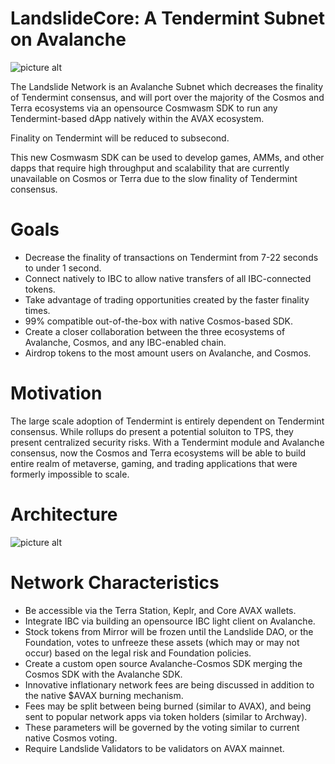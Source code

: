 # LandslideCore: A Tendermint Subnet on Avalanche

![picture alt](https://media.publit.io/file/Landslide/Landslide-Background.png "Landslide")

The Landslide Network is an Avalanche Subnet which decreases the finality of Tendermint consensus, and will port over the majority of the Cosmos and Terra ecosystems via an opensource Cosmwasm SDK to run any Tendermint-based dApp natively within the AVAX ecosystem.

Finality on Tendermint will be reduced to subsecond.

This new Cosmwasm SDK can be used to develop games, AMMs, and other dapps that require high throughput and scalability that are currently unavailable on Cosmos or Terra due to the slow finality of Tendermint consensus.

# Goals
* Decrease the finality of transactions on Tendermint from 7-22 seconds to under 1 second.
* Connect natively to IBC to allow native transfers of all IBC-connected tokens.
* Take advantage of trading opportunities created by the faster finality times.
* 99% compatible out-of-the-box with native Cosmos-based SDK.
* Create a closer collaboration between the three ecosystems of Avalanche, Cosmos, and any IBC-enabled chain.
* Airdrop tokens to the most amount users on Avalanche, and Cosmos.

# Motivation
The large scale adoption of Tendermint is entirely dependent on Tendermint consensus. While rollups do present a potential soluiton to TPS, they present centralized security risks.
With a Tendermint module and Avalanche consensus, now the Cosmos and Terra ecosystems will be able to build entire realm of metaverse, gaming, and trading applications that were formerly impossible to scale.

# Architecture
![picture alt](https://media.publit.io/file/Landslide/Landslide-Design.png "Landslide Architecture")


# Network Characteristics
* Be accessible via the Terra Station, Keplr, and Core AVAX wallets.
* Integrate IBC via building an opensource IBC light client on Avalanche.
* Stock tokens from Mirror will be frozen until the Landslide DAO, or the Foundation, votes to unfreeze these assets (which may or may not occur) based on the legal risk and Foundation policies.
* Create a custom open source Avalanche-Cosmos SDK merging the Cosmos SDK with the Avalanche SDK.
* Innovative inflationary network fees are being discussed in addition to the native $AVAX burning mechanism.
* Fees may be split between being burned (similar to AVAX), and being sent to popular network apps via token holders (similar to Archway).
* These parameters will be governed by the voting similar to current native Cosmos voting.
* Require Landslide Validators to be validators on AVAX mainnet.
